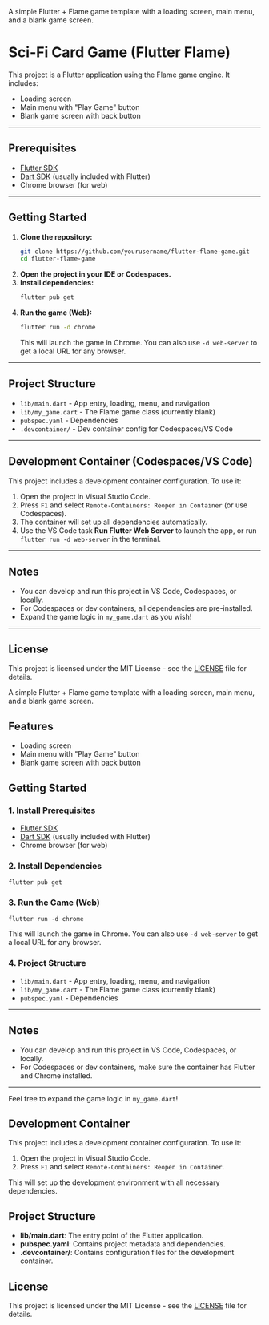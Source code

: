 A simple Flutter + Flame game template with a loading screen, main menu, and a blank game screen.

# Sci-Fi Card Game (Flutter Flame)

This project is a Flutter application using the Flame game engine. It includes:
- Loading screen
- Main menu with "Play Game" button
- Blank game screen with back button

---

## Prerequisites

- [Flutter SDK](https://docs.flutter.dev/get-started/install)
- [Dart SDK](https://dart.dev/get-dart) (usually included with Flutter)
- Chrome browser (for web)

---

## Getting Started

1. **Clone the repository:**
   ```bash
   git clone https://github.com/yourusername/flutter-flame-game.git
   cd flutter-flame-game
   ```
2. **Open the project in your IDE or Codespaces.**
3. **Install dependencies:**
   ```bash
   flutter pub get
   ```
4. **Run the game (Web):**
   ```bash
   flutter run -d chrome
   ```
   This will launch the game in Chrome. You can also use `-d web-server` to get a local URL for any browser.

---

## Project Structure

- `lib/main.dart` - App entry, loading, menu, and navigation
- `lib/my_game.dart` - The Flame game class (currently blank)
- `pubspec.yaml` - Dependencies
- `.devcontainer/` - Dev container config for Codespaces/VS Code

---

## Development Container (Codespaces/VS Code)

This project includes a development container configuration. To use it:

1. Open the project in Visual Studio Code.
2. Press `F1` and select `Remote-Containers: Reopen in Container` (or use Codespaces).
3. The container will set up all dependencies automatically.
4. Use the VS Code task **Run Flutter Web Server** to launch the app, or run `flutter run -d web-server` in the terminal.

---

## Notes
- You can develop and run this project in VS Code, Codespaces, or locally.
- For Codespaces or dev containers, all dependencies are pre-installed.
- Expand the game logic in `my_game.dart` as you wish!

---

## License

This project is licensed under the MIT License - see the [LICENSE](LICENSE) file for details.

A simple Flutter + Flame game template with a loading screen, main menu, and a blank game screen.

## Features
- Loading screen
- Main menu with "Play Game" button
- Blank game screen with back button

## Getting Started

### 1. Install Prerequisites
- [Flutter SDK](https://docs.flutter.dev/get-started/install)
- [Dart SDK](https://dart.dev/get-dart) (usually included with Flutter)
- Chrome browser (for web)

### 2. Install Dependencies
```
flutter pub get
```

### 3. Run the Game (Web)
```
flutter run -d chrome
```
This will launch the game in Chrome. You can also use `-d web-server` to get a local URL for any browser.

### 4. Project Structure
- `lib/main.dart` - App entry, loading, menu, and navigation
- `lib/my_game.dart` - The Flame game class (currently blank)
- `pubspec.yaml` - Dependencies

---

## Notes
- You can develop and run this project in VS Code, Codespaces, or locally.
- For Codespaces or dev containers, make sure the container has Flutter and Chrome installed.

---

Feel free to expand the game logic in `my_game.dart`!
## Development Container

This project includes a development container configuration. To use it:

1. Open the project in Visual Studio Code.
2. Press `F1` and select `Remote-Containers: Reopen in Container`.

This will set up the development environment with all necessary dependencies.

## Project Structure

- **lib/main.dart**: The entry point of the Flutter application.
- **pubspec.yaml**: Contains project metadata and dependencies.
- **.devcontainer/**: Contains configuration files for the development container.

## License

This project is licensed under the MIT License - see the [LICENSE](LICENSE) file for details.
